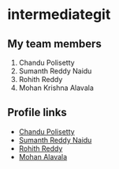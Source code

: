 # intermediategit
## My team members
1. Chandu Polisetty 
2. Sumanth Reddy Naidu 
3. Rohith Reddy 
4. Mohan Krishna Alavala 

## Profile links
- [Chandu Polisetty](https://github.com/Chandupolisetty)
- [Sumanth Reddy Naidu](https://github.com/sumanthreddy1233)
- [Rohith Reddy](https://github.com/Avisakula123)
- [Mohan Alavala](https://github.com/Mohanalavala)
